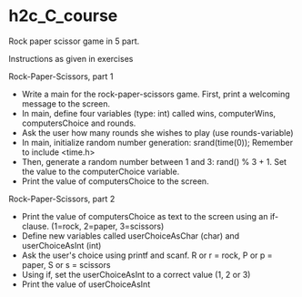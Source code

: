 # h2c_C_course

Rock paper scissor game in 5 part.

Instructions as given in exercises

Rock-Paper-Scissors, part 1

- Write a main for the rock-paper-scissors game. First, print a welcoming message to the screen.
- In main, define four variables (type: int) called wins, computerWins, computersChoice and rounds.
- Ask the user how many rounds she wishes to play (use rounds-variable)
- In main, initialize random number generation: srand(time(0)); Remember to include <time.h>
- Then, generate a random number between 1 and 3: rand() % 3 + 1. Set the value to the computerChoice variable.
- Print the value of computersChoice to the screen.

Rock-Paper-Scissors, part 2

- Print the value of computersChoice as text to the screen using an if-clause. (1=rock, 2=paper, 3=scissors)
- Define new variables called userChoiceAsChar (char) and userChoiceAsInt (int)
- Ask the user's choice using printf and scanf. R or r = rock, P or p = paper, S or s = scissors
- Using if, set the userChoiceAsInt to a correct value (1, 2 or 3)
- Print the value of userChoiceAsInt
